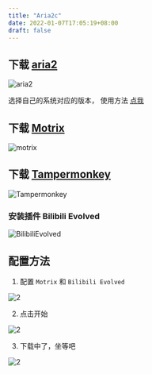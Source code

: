 ```yaml
---
title: "Aria2c"
date: 2022-01-07T17:05:19+08:00
draft: false
---
```


<!--more-->

## 下载 [aria2](https://github.com/aria2/aria2/releases)

![aria2](/aria2/aria2_download.png)

选择自己的系统对应的版本， 使用方法 [点我](https://aria2.github.io/)

## 下载 [Motrix](https://motrix.app/zh-CN/)

![motrix](/aria2/motrix.png)

## 下载 [Tampermonkey](https://www.tampermonkey.net/)

![Tampermonkey](/aria2/tampermonkey.png)

### 安装插件 Bilibili Evolved

![BilibiliEvolved](/aria2/bilibili_evolved.png)

## 配置方法

1. 配置 `Motrix` 和 `Bilibili Evolved`

![2](/aria2/1.png)

2. 点击开始

![2](/aria2/2.png)

3. 下载中了，坐等吧

![2](/aria2/3.png)

